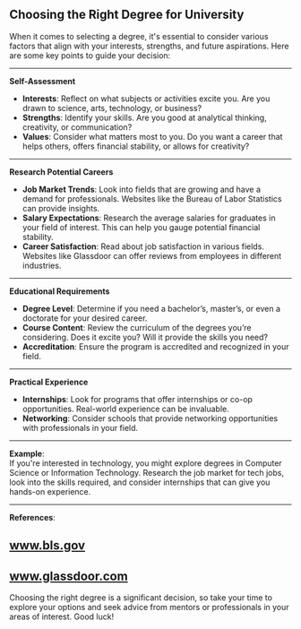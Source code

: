 ## Choosing the Right Degree for University

When it comes to selecting a degree, it's essential to consider various factors that align with your interests, strengths, and future aspirations. Here are some key points to guide your decision:

---

**Self-Assessment**  
- **Interests**: Reflect on what subjects or activities excite you. Are you drawn to science, arts, technology, or business?  
- **Strengths**: Identify your skills. Are you good at analytical thinking, creativity, or communication?  
- **Values**: Consider what matters most to you. Do you want a career that helps others, offers financial stability, or allows for creativity?

---

**Research Potential Careers**  
- **Job Market Trends**: Look into fields that are growing and have a demand for professionals. Websites like the Bureau of Labor Statistics can provide insights.  
- **Salary Expectations**: Research the average salaries for graduates in your field of interest. This can help you gauge potential financial stability.  
- **Career Satisfaction**: Read about job satisfaction in various fields. Websites like Glassdoor can offer reviews from employees in different industries.

---

**Educational Requirements**  
- **Degree Level**: Determine if you need a bachelor’s, master’s, or even a doctorate for your desired career.  
- **Course Content**: Review the curriculum of the degrees you’re considering. Does it excite you? Will it provide the skills you need?  
- **Accreditation**: Ensure the program is accredited and recognized in your field.

---

**Practical Experience**  
- **Internships**: Look for programs that offer internships or co-op opportunities. Real-world experience can be invaluable.  
- **Networking**: Consider schools that provide networking opportunities with professionals in your field.  

---

**Example**:  
If you're interested in technology, you might explore degrees in Computer Science or Information Technology. Research the job market for tech jobs, look into the skills required, and consider internships that can give you hands-on experience.

---

**References**:  
## www.bls.gov  
## www.glassdoor.com  

Choosing the right degree is a significant decision, so take your time to explore your options and seek advice from mentors or professionals in your areas of interest. Good luck!